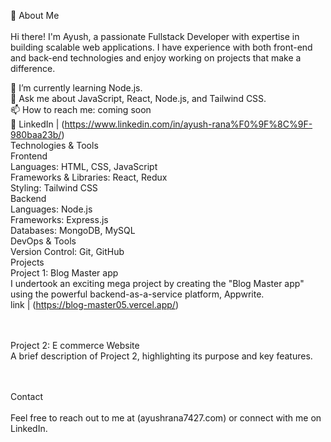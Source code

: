 
👀 About Me <br><br>
Hi there! I'm Ayush, a passionate Fullstack Developer with expertise in building scalable web applications. I have experience with both front-end and back-end technologies and enjoy working on projects that make a difference.

🌱 I’m currently learning Node.js. <br>
💬 Ask me about JavaScript, React, Node.js, and Tailwind CSS.<br>
📫 How to reach me: coming soon<br>
📝 LinkedIn | (https://www.linkedin.com/in/ayush-rana%F0%9F%8C%9F-980baa23b/)<br>
Technologies & Tools<br>
Frontend<br>
Languages: HTML, CSS, JavaScript<br>
Frameworks & Libraries: React, Redux<br>
Styling: Tailwind CSS <br>
Backend <br>
Languages: Node.js <br>
Frameworks: Express.js <br>
Databases: MongoDB,  MySQL <br>
DevOps & Tools <br>
Version Control: Git, GitHub <br>
Projects <br>
Project 1: Blog Master app <br>
 I undertook an exciting mega project by creating the "Blog Master app" using the powerful backend-as-a-service platform, Appwrite. <br>
 link | (https://blog-master05.vercel.app/)
<br><br><br>

Project 2: E commerce Website <br>
A brief description of Project 2, highlighting its purpose and key features.
<br><br><br>

Contact<br><br>
Feel free to reach out to me at (ayushrana7427.com) or connect with me on LinkedIn.
<!---
ayush7427/ayush7427 is a ✨ special ✨ repository because its `README.md` (this file) appears on your GitHub profile.
You can click the Preview link to take a look at your changes.
--->
